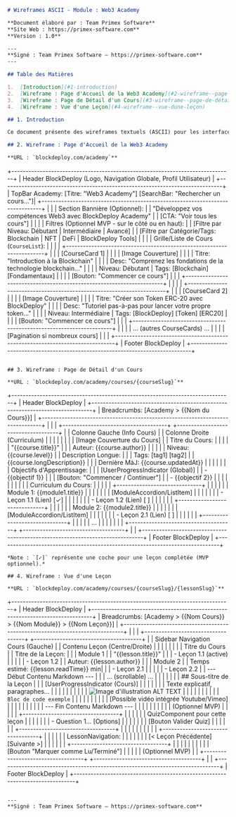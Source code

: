```markdown
# Wireframes ASCII - Module : Web3 Academy

**Document élaboré par : Team Primex Software**
**Site Web : https://primex-software.com**
**Version : 1.0**

---
**Signé : Team Primex Software – https://primex-software.com**
---

## Table des Matières

1.  [Introduction](#1-introduction)
2.  [Wireframe : Page d'Accueil de la Web3 Academy](#2-wireframe--page-daccueil-de-la-web3-academy)
3.  [Wireframe : Page de Détail d'un Cours](#3-wireframe--page-de-détail-dun-cours)
4.  [Wireframe : Vue d'une Leçon](#4-wireframe--vue-dune-leçon)

## 1. Introduction

Ce document présente des wireframes textuels (ASCII) pour les interfaces utilisateur clés du module Web3 Academy. Ces wireframes illustrent la disposition générale des éléments et le flux de navigation pour l'apprenant.

## 2. Wireframe : Page d'Accueil de la Web3 Academy

**URL : `blockdeploy.com/academy`**

```
+------------------------------------------------------------------------------+
| Header BlockDeploy (Logo, Navigation Globale, Profil Utilisateur)            |
+------------------------------------------------------------------------------+
| TopBar Academy: [Titre: "Web3 Academy"] [SearchBar: "Rechercher un cours..."]|
+------------------------------------------------------------------------------+
|                                                                              |
| Section Bannière (Optionnel):                                                |
|   "Développez vos compétences Web3 avec BlockDeploy Academy"                 |
|   [CTA: "Voir tous les cours"]                                               |
|                                                                              |
| Filtres (Optionnel MVP - sur le côté ou en haut):                            |
|   [Filtre par Niveau: Débutant | Intermédiaire | Avancé]                    |
|   [Filtre par Catégorie/Tags: Blockchain | NFT | DeFi | BlockDeploy Tools]   |
|                                                                              |
| Grille/Liste de Cours (`CourseList`):                                        |
|                                                                              |
|   +----------------------------------------------------------------------+   |
|   | [CourseCard 1]                                                       |   |
|   | [Image Couverture]                                                   |   |
|   | Titre: "Introduction à la Blockchain"                                |   |
|   | Desc: "Comprenez les fondations de la technologie blockchain..."     |   |
|   | Niveau: Débutant | Tags: [Blockchain] [Fondamentaux]                |   |
|   | [Bouton: "Commencer ce cours"]                                       |   |
|   +----------------------------------------------------------------------+   |
|                                                                              |
|   +----------------------------------------------------------------------+   |
|   | [CourseCard 2]                                                       |   |
|   | [Image Couverture]                                                   |   |
|   | Titre: "Créer son Token ERC-20 avec BlockDeploy"                     |   |
|   | Desc: "Tutoriel pas-à-pas pour lancer votre propre token..."         |   |
|   | Niveau: Intermédiaire | Tags: [BlockDeploy] [Token] [ERC20]          |   |
|   | [Bouton: "Commencer ce cours"]                                       |   |
|   +----------------------------------------------------------------------+   |
|                                                                              |
|   ... (autres CourseCards) ...                                               |
|                                                                              |
| [Pagination si nombreux cours]                                               |
|                                                                              |
+------------------------------------------------------------------------------+
| Footer BlockDeploy                                                           |
+------------------------------------------------------------------------------+
```

## 3. Wireframe : Page de Détail d'un Cours

**URL : `blockdeploy.com/academy/courses/{courseSlug}`**

```
+------------------------------------------------------------------------------+
| Header BlockDeploy                                                           |
+------------------------------------------------------------------------------+
| Breadcrumbs: [Academy > {{Nom du Cours}}]                                    |
+------------------------------------------------------------------------------+
|                                                                              |
| +-------------------------------------+ +------------------------------------+
| | Colonne Gauche (Info Cours)         | | Colonne Droite (Curriculum)        |
| |                                     | |                                    |
| | [Image Couverture du Cours]         | | Titre du Cours:                    |
| |                                     | |   "{{course.title}}"               |
| | Auteur: {{course.author}}           | |                                    |
| | Niveau: {{course.level}}            | | Description Longue:                |
| | Tags: [tag1] [tag2]                 | |   {{course.longDescription}}       |
| | Dernière MàJ: {{course.updatedAt}}  | |                                    |
| |                                     | | Objectifs d'Apprentissage:         |
| | [UserProgressIndicator (Global)]    | |   - {{objectif 1}}               |
| | [Bouton: "Commencer / Continuer"]   | |   - {{objectif 2}}               |
| |                                     | |                                    |
| |                                     | | Curriculum du Cours:               |
| |                                     | |   +------------------------------+ |
| |                                     | |   | Module 1: {{module1.title}}  | |
| |                                     | |   |  [ModuleAccordion/ListItem]  | |
| |                                     | |   |  - Leçon 1.1 (Lien) [✓]     | |
| |                                     | |   |  - Leçon 1.2 (Lien) [  ]    | |
| |                                     | |   +------------------------------+ |
| |                                     | |   | Module 2: {{module2.title}}  | |
| |                                     | |   |  [ModuleAccordion/ListItem]  | |
| |                                     | |   |  - Leçon 2.1 (Lien) [  ]    | |
| |                                     | |   +------------------------------+ |
| |                                     | |   ...                            | |
| |                                     | |                                    |
+-------------------------------------+ +------------------------------------+
|                                                                              |
+------------------------------------------------------------------------------+
| Footer BlockDeploy                                                           |
+------------------------------------------------------------------------------+
```
*Note : `[✓]` représente une coche pour une leçon complétée (MVP optionnel).*

## 4. Wireframe : Vue d'une Leçon

**URL : `blockdeploy.com/academy/courses/{courseSlug}/{lessonSlug}`**

```
+------------------------------------------------------------------------------+
| Header BlockDeploy                                                           |
+------------------------------------------------------------------------------+
| Breadcrumbs: [Academy > {{Nom Cours}} > {{Nom Module}} > {{Nom Leçon}}]      |
+------------------------------------------------------------------------------+
|                                                                              |
| +-----------------------------------+ +--------------------------------------+
| | Sidebar Navigation Cours (Gauche) | | Contenu Leçon (Centre/Droite)        |
| |                                   | |                                      |
| | Titre du Cours                    | | Titre de la Leçon:                   |
| |   Module 1                        | |   "{{lesson.title}}"                 |
| |    - Leçon 1.1 (active)           | |                                      |
| |    - Leçon 1.2                    | | Auteur: {{lesson.author}}            |
| |   Module 2                        | | Temps estimé: {{lesson.readTime}} min|
| |    - Leçon 2.1                    | |                                      |
| |    - Leçon 2.2                    | | --- Début Contenu Markdown ---       |
| | ... (scrollable) ...              | |                                      |
| |                                   | |   ## Sous-titre de la Leçon        |
| | [UserProgressIndicator (Cours)]   | |                                      |
| |                                   | |   Texte explicatif, paragraphes...   |
| |                                   | |                                      |
| |                                   | |   ![Image d'illustration ALT TEXT](/path/image.jpg) |
| |                                   | |                                      |
| |                                   | |   `Bloc de code exemple`             |
| |                                   | |                                      |
| |                                   | |   [Possible vidéo intégrée Youtube/Vimeo] |
| |                                   | |                                      |
| |                                   | | --- Fin Contenu Markdown ---         |
| |                                   | |                                      |
| |                                   | | (Optionnel MVP)                      |
| |                                   | | +----------------------------------+ |
| |                                   | | | QuizComponent pour cette leçon   | |
| |                                   | | | - Question 1... [Options]        | |
| |                                   | | | [Bouton Valider Quiz]            | |
| |                                   | | +----------------------------------+ |
| |                                   | |                                      |
| |                                   | | +----------------------------------+ |
| |                                   | | | LessonNavigation:                | |
| |                                   | | | [< Leçon Précédente] [Suivante >] | |
| |                                   | | +----------------------------------+ |
| |                                   | |                                      |
| |                                   | | [Bouton "Marquer comme Lu/Terminé"]  |
| |                                   | | (Optionnel MVP)                      |
| +-----------------------------------+ +--------------------------------------+
|                                                                              |
+------------------------------------------------------------------------------+
| Footer BlockDeploy                                                           |
+------------------------------------------------------------------------------+
```

---
**Signé : Team Primex Software – https://primex-software.com**
```
